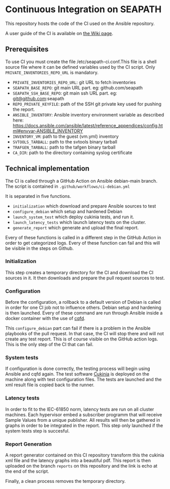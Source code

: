 # Continuous Integration on SEAPATH

This repository hosts the code of the CI used on the Ansible repository.

A user guide of the CI is available on [the Wiki page](https://wiki.lfenergy.org/display/SEAP/Continuous+integration+on+SEAPATH).

## Prerequisites

To use CI you must create the file /etc/seapath-ci.conf.This file is a shell
source file where it can be defined variables used by the CI script.
Only `PRIVATE_INVENTORIES_REPO_URL` is mandatory.
- `PRIVATE_INVENTORIES_REPO_URL`: git URL to fetch inventories
- `SEAPATH_BASE_REPO`: git main URL part. eg: github.com/seapath
- `SEAPATH_SSH_BASE_REPO`: git main ssh URL part. eg: git@github.com:seapath
- `REPO_PRIVATE_KEYFILE`: path of the SSH git private key used for pushing the report.
- `ANSIBLE_INVENTORY`: Ansible inventory environment variable as described here: https://docs.ansible.com/ansible/latest/reference_appendices/config.html#envvar-ANSIBLE_INVENTORY
- `INVENTORY_VM`: path to the guest (vm.yml) inventory
- `SVTOOLS_TARBALL`: path to the svtools binary tarball
- `TRAFGEN_TARBALL`: path to the tafgen binary tarball
- `CA_DIR`: path to the directory containing syslog certificate

## Technical implementation

The CI is called through a GitHub Action on Ansible debian-main branch. The script is contained in `.github/workflows/ci-debian.yml`

It is separated in five functions.
- `initialization` which download and prepare Ansible sources to test
- `configure_debian` which setup and hardened Debian
- `launch_system_test` which deploy cukinia tests, and run it.
- `launch_latency_tests` which launch latency tests on the cluster.
- `generate_report` which generate and upload the final report.

Every of these functions is called in a different step in the GitHub Action in order to get categorized logs.
Every of these function can fail and this will be visible in the steps on Github.

### Initialization

This step creates a temporary directory for the CI and download the CI sources in it. It then downloads and prepare the pull request sources to test.

### Configuration

Before the configuration, a rollback to a default version of Debian is called in order for one CI job not to influence others.
Debian setup and hardening is then launched.
Every of these command are run through Ansible inside a docker container with the use of [cqfd](https://github.com/savoirfairelinux/cqfd).

This `configure_debian` part can fail if there is a problem in the Ansible playbooks of the pull request. In that case, the CI will stop there and will not create any test report. This is of course visible on the GitHub action logs.
This is the only step of the CI that can fail.

### System tests

If configuration is done correctly, the testing process will begin using Ansible and cqfd again.
The test software [Cukinia](https://github.com/savoirfairelinux/cukinia) is deployed on the machine along with test configuration files. The tests are launched and the xml result file is copied back to the runner.

### Latency tests

In order to fit to the IEC-61850 norm, latency tests are run on all cluster machines. Each hypervisor embed a subscriber programm that will receive Sample Values from a unique publisher.
All results will then be gathered in graphs in order to be integrated in the report.
This step only launched if the system tests step is succesful.

### Report Generation

A report generator contained on this CI repository transform this the cukinia xml file and the latency graphs into a beautiful pdf. This report is then uploaded on the branch `reports` on this repository and the link is echo at the end of the script.

Finally, a clean process removes the temporary directory.
